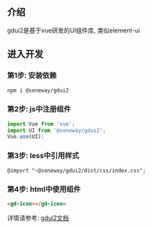 ## 介绍
gdui2是基于vue研发的UI组件库, 类似element-ui

## 进入开发

### 第1步: 安装依赖
```bash
npm i @soneway/gdui2
```

### 第2步: js中注册组件
```javascript
import Vue from 'vue';
import UI from '@soneway/gdui2';
Vue.use(UI);
```

### 第3步: less中引用样式
```less
@import "~@soneway/gdui2/dist/css/index.css";
```

### 第4步: html中使用组件
```html
<gd-icon></gd-icon>
```

详情请参考: [gdui2文档](https://soneway.github.io/gdui2/docs-dist/guide/start.html)
